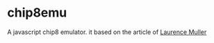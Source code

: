 # chip8emu
A javascript chip8 emulator. it based on the article of <a href="http://www.multigesture.net/articles/how-to-write-an-emulator-chip-8-interpreter/">Laurence Muller</a>
